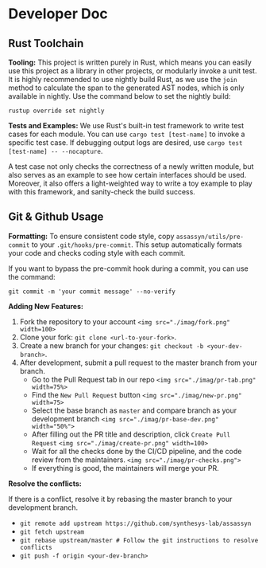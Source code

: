 # Developer Doc

## Rust Toolchain

**Tooling:** This project is written purely in Rust, which means you can easily use this
project as a library in other projects, or modularly invoke a unit test. It is highly recommended
to use nightly build Rust, as we use the `join` method to calculate the span to the generated
AST nodes, which is only available in nightly. Use the command below to set the nightly build:

````
rustup override set nightly
````

**Tests and Examples:** We use Rust's built-in test framework to write test cases for each module.
You can use `cargo test [test-name]` to invoke a specific test case. If debugging output logs are
desired, use `cargo test [test-name] -- --nocapture`.

A test case not only checks the correctness of a newly written module, but also serves as an
example to see how certain interfaces should be used. Moreover, it also offers a light-weighted
way to write a toy example to play with this framework, and sanity-check the build success.

## Git & Github Usage

**Formatting:** To ensure consistent code style, copy `assassyn/utils/pre-commit` to your
`.git/hooks/pre-commit`. This setup automatically formats your code and checks coding style with each commit.

If you want to bypass the pre-commit hook during a commit, you can use the command:

````
git commit -m 'your commit message' --no-verify
````

**Adding New Features:**

1. Fork the repository to your account `<img src="./imag/fork.png" width=100>`
2. Clone your fork: `git clone <url-to-your-fork>`.
3. Create a new branch for your changes: `git checkout -b <your-dev-branch>`.
4. After development, submit a pull request to the master branch from your branch.
   - Go to the Pull Request tab in our repo `<img src="./imag/pr-tab.png" width=75%>`
   - Find the `New Pull Request` button `<img src="./imag/new-pr.png" width=75>`
   - Select the base branch as `master` and compare branch as your development branch
     `<img src="./imag/pr-base-dev.png" width="50%">`
   - After filling out the PR title and description, click `Create Pull Request` `<img src="./imag/create-pr.png" width=100>`
   - Wait for all the checks done by the CI/CD pipeline, and the code review from the maintainers. `<img src="./imag/pr-checks.png">`
   - If everything is good, the maintainers will merge your PR.

**Resolve the conflicts:**

If there is a conflict, resolve it by rebasing the master branch to your development branch.

- `git remote add upstream https://github.com/synthesys-lab/assassyn`
- `git fetch upstream`
- `git rebase upstream/master # Follow the git instructions to resolve conflicts`
- `git push -f origin <your-dev-branch>`
